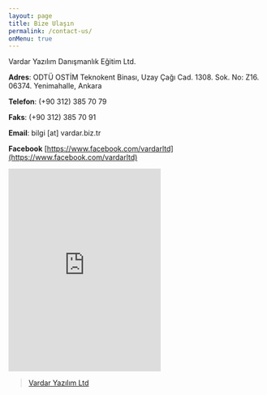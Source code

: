 ```yaml
---
layout: page
title: Bize Ulaşın
permalink: /contact-us/
onMenu: true
---
```


<div id="fb-root"></div>
<script>(function(d, s, id) {
  var js, fjs = d.getElementsByTagName(s)[0];
  if (d.getElementById(id)) return;
  js = d.createElement(s); js.id = id;
  js.src = "//connect.facebook.net/en_US/sdk.js#xfbml=1&version=v2.5";
  fjs.parentNode.insertBefore(js, fjs);
}(document, 'script', 'facebook-jssdk'));</script>

Vardar Yazılım Danışmanlık Eğitim Ltd.

**Adres**: ODTÜ OSTİM Teknokent Binası, Uzay Çağı Cad. 1308. Sok. No: Z16. 06374. Yenimahalle, Ankara

**Telefon**: (+90 312) 385 70 79

**Faks**: (+90 312) 385 70 91

**Email**: bilgi [at] vardar.biz.tr

**Facebook** [https://www.facebook.com/vardarltd](https://www.facebook.com/vardarltd)

<iframe height="400" frameborder="0" marginheight="0" marginwidth="0" scrolling="no" src="http://maps.google.com/maps?f=d&amp;source=s_d&amp;saddr=39.983516,32.750834&amp;daddr=&amp;hl=en&amp;geocode=&amp;mra=dme&amp;mrcr=0&amp;mrsp=0&amp;sz=17&amp;sll=39.982069,32.751735&amp;sspn=0.004374,0.009645&amp;ie=UTF8&amp;ll=39.98359,32.751285&amp;spn=0.004374,0.009645&amp;t=m&amp;output=embed" ></iframe>
<div class="fb-page" data-href="https://www.facebook.com/vardarltd" data-height="400" data-small-header="false" data-adapt-container-width="true" data-hide-cover="false" data-show-facepile="false" data-show-posts="true"><div class="fb-xfbml-parse-ignore"><blockquote cite="https://www.facebook.com/vardarltd"><a href="https://www.facebook.com/vardarltd">Vardar Yazılım Ltd</a></blockquote></div></div>
